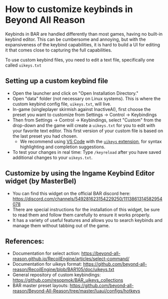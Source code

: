 # How to customize keybinds in Beyond All Reason 

Keybinds in BAR are handled differently than most games, having no built-in keybind editor. This can be cumbersome and annoying, but with the expansiveness of the keybind capabilities, it is hard to build a UI for editing it that comes close to capturing the full capabilities.

To use custom keybind files, you need to edit a text file, specifically one called `uikeys.txt`

## Setting up a custom keybind file

- Open the launcher and click on "Open Installation Directory."
- Open "data" folder (not necessary on Linux systems). This is where the custom keybind config file, `uikeys.txt`, will  live.
- In-game (singleplayer skirmish against InactiveAI), first choose the preset you want to customize from Settings -> Control -> Keybindings
- Then from Settings -> Control -> Keybindings, select "Custom" from the drop-down and the game will create a `uikeys.txt` for you to edit with your favorite text editor. This first version of your custom file is based on the last preset you had chosen.
  - We recommend using [VS Code](https://code.visualstudio.com/) with the [`uikeys` extension](https://marketplace.visualstudio.com/items?itemName=nbusseneau.vscode-uikeys), for syntax highlighting and completion suggestions.
- To test your changes in real time: Type `/keyreload` after you have saved additional changes to your `uikeys.txt`.

## Customize by using the Ingame Keybind Editor widget (by MasterBel)

- You can find this widget on the official BAR discord here: https://discord.com/channels/549281623154229250/1113861314582954078
- There are special instructions for the installation of this widget, be sure to read them and follow them carefully to ensure it works properly.
- It has a variety of useful features and allows you to search keybinds and manage them without tabbing out of the game.

## References:

- Documentation for select action: https://beyond-all-reason.github.io/RecoilEngine/articles/select-command/
- Documentation for uikeys format: https://github.com/beyond-all-reason/RecoilEngine/blob/BAR105/doc/uikeys.txt
- General repository of custom keybindings: https://github.com/resopmok/BAR_uikeys_collections
- BAR master preset layouts: https://github.com/beyond-all-reason/Beyond-All-Reason/tree/master/luaui/configs/hotkeys
